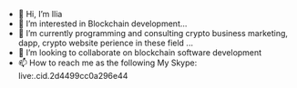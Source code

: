 - 👋 Hi, I’m Ilia
- 👀 I’m interested in Blockchain development...
- 🌱 I’m currently programming and consulting crypto business marketing, dapp, crypto website perience in these field ...
- 💞️ I’m looking to collaborate on blockchain software development
- 📫 How to reach me as the following
       My Skype: live:.cid.2d4499cc0a296e44

<!---
GoMoon21/GoMoon21 is a ✨ special ✨ repository because its `README.md` (this file) appears on your GitHub profile.
You can click the Preview link to take a look at your changes.
--->

